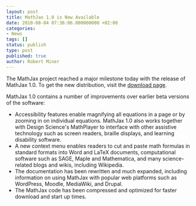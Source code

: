 ```yaml
---
layout: post
title: MathJax 1.0 is Now Available
date: 2010-08-04 07:36:06.000000000 +02:00
categories:
- News
tags: []
status: publish
type: post
published: true
author: Robert Miner
---
```


The MathJax project reached a major milestone today with the release of MathJax 1.0. To get the new distribution, visit the [download page](http://docs.mathjax.org/en/latest/installation.html).

MathJax 1.0 contains a number of improvements over earlier beta versions of the software:

*   Accessibility features enable magnifying all equations in a page or by zooming in on individual equations.  MathJax 1.0 also works together with Design Science's MathPlayer to interface with other assistive technology such as screen readers, braille displays, and learning disability software.
*   A new context menu enables readers to cut and paste math formulas in standard formats into Word and LaTeX documents, computational software such as SAGE, Maple and Mathematica, and many science-related blogs and wikis, including Wikipedia.
*   The documentation has been rewritten and much expanded, including information on using MathJax with popular web platforms such as WordPress, Moodle, MediaWiki, and Drupal.
*   The MathJax code has been compressed and optimized for faster download and start up times.
